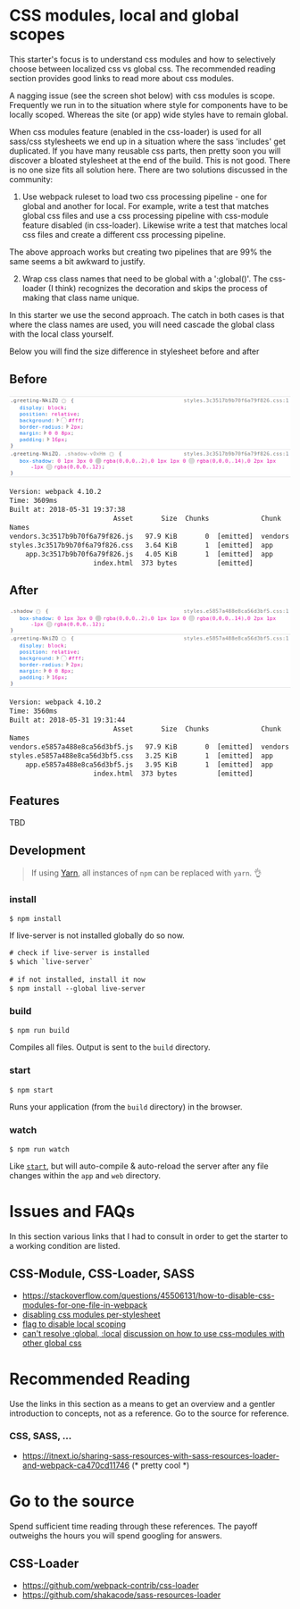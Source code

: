CSS modules, local and global scopes
====================================
This starter's focus is to understand css modules and how to selectively choose between localized css vs global css. The recommended reading section provides good links to read more about css modules.

A nagging issue (see the screen shot below) with css modules is scope. Frequently we run in to the situation where style for components have to be locally scoped. Whereas the site (or app) wide styles have to remain global.

When css modules feature (enabled in the css-loader) is used for all sass/css stylesheets we end up in a situation where the sass 'includes' get duplicated. If you have many reusable css parts, then pretty soon you will discover a bloated stylesheet at the end of the build. This is not good. There is no one size fits all solution here. There are two solutions discussed in the community:

1. Use webpack ruleset to load two css processing pipeline - one for global and another for local. For example, write a test that matches global css files and use a css processing pipeline with css-module feature disabled (in css-loader). Likewise write a test that matches local css files and create a different css processing pipeline.

The above approach works but creating two pipelines that are 99% the same seems a bit awkward to justify.

2. Wrap css class names that need to be global with a ':global()'. The css-loader (I think) recognizes the decoration and skips the process of making that class name unique.

In this starter we use the second approach. The catch in both cases is that where the class names are used, you will need cascade the global class with the local class yourself.

Below you will find the size difference in stylesheet before and after

Before
------
![class-duplication](doc/css-module-gone-wrong.png)

```console
Version: webpack 4.10.2
Time: 3609ms
Built at: 2018-05-31 19:37:38
                          Asset       Size  Chunks             Chunk Names
vendors.3c3517b9b70f6a79f826.js   97.9 KiB       0  [emitted]  vendors
styles.3c3517b9b70f6a79f826.css   3.64 KiB       1  [emitted]  app
    app.3c3517b9b70f6a79f826.js   4.05 KiB       1  [emitted]  app
                     index.html  373 bytes          [emitted]
```

After
-----
![class-duplication](doc/css-module-done-right.png)

```console
Version: webpack 4.10.2
Time: 3560ms
Built at: 2018-05-31 19:31:44
                          Asset       Size  Chunks             Chunk Names
vendors.e5857a488e8ca56d3bf5.js   97.9 KiB       0  [emitted]  vendors
styles.e5857a488e8ca56d3bf5.css   3.25 KiB       1  [emitted]  app
    app.e5857a488e8ca56d3bf5.js   3.95 KiB       1  [emitted]  app
                     index.html  373 bytes          [emitted]
```

Features
--------
TBD

Development
-----------
> If using [Yarn](https://yarnpkg.com/), all instances of `npm` can be replaced with `yarn`. :ok_hand:

### install
```
$ npm install
```

If live-server is not installed globally do so now.

```
# check if live-server is installed
$ which `live-server`

# if not installed, install it now
$ npm install --global live-server
```

### build
```
$ npm run build
```

Compiles all files. Output is sent to the `build` directory.

### start
```
$ npm start
```
Runs your application (from the `build` directory) in the browser.

### watch
```
$ npm run watch
```

Like [`start`](#start), but will auto-compile & auto-reload the server after any file changes within the `app` and `web` directory.

Issues and FAQs
===============
In this section various links that I had to consult in order to get the starter to a working condition are listed.

CSS-Module, CSS-Loader, SASS
----------------------------
- https://stackoverflow.com/questions/45506131/how-to-disable-css-modules-for-one-file-in-webpack
- [disabling css modules per-stylesheet](https://github.com/webpack-contrib/css-loader/issues/215)
- [flag to disable local scoping](https://github.com/webpack-contrib/css-loader/issues/193#issuecomment-342872867)
- [can't resolve :global, :local](https://github.com/webpack-contrib/sass-loader/issues/448#issuecomment-338009911)
[discussion on how to use css-modules with other global css](https://github.com/css-modules/css-modules/pull/65)


Recommended Reading
===================
Use the links in this section as a means to get an overview and a gentler
introduction to concepts, not as a reference. Go to the source for reference.

### CSS, SASS, ...
- https://itnext.io/sharing-sass-resources-with-sass-resources-loader-and-webpack-ca470cd11746 (* pretty cool *)


Go to the source
================
Spend sufficient time reading through these references. The payoff outweighs the hours you will spend googling for answers.

CSS-Loader
----------
- https://github.com/webpack-contrib/css-loader
- https://github.com/shakacode/sass-resources-loader


